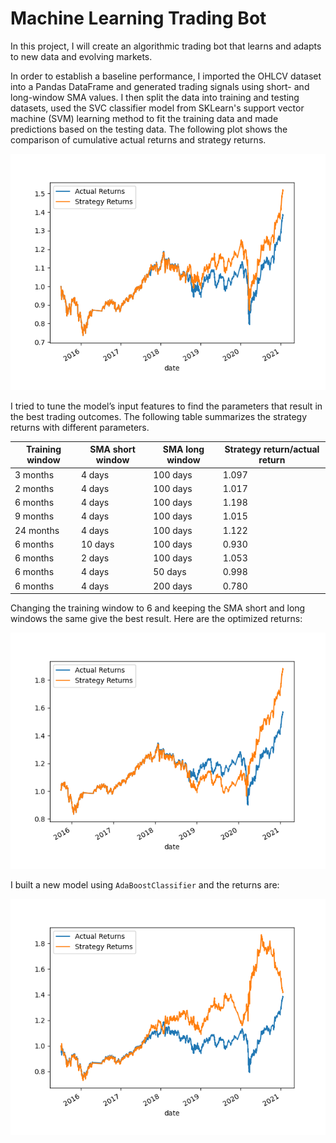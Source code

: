 # Machine Learning Trading Bot

In this project, I will create an algorithmic trading bot that learns and adapts to new data and evolving markets. 

In order to establish a baseline performance, I imported the OHLCV dataset into a Pandas DataFrame and generated trading signals using short- and long-window SMA values. I then split the data into training and testing datasets, used the SVC classifier model from SKLearn's support vector machine (SVM) learning method to fit the training data and made predictions based on the testing data. The following plot shows the comparison of cumulative actual returns and strategy returns. 

![](cumreturn_default.png)

I tried to tune the model’s input features to find the parameters that result in the best trading outcomes. The following table summarizes the strategy returns with different parameters. 

| Training window    | SMA short window | SMA long window | Strategy return/actual return |
| -------- | ------- | ------- | ------- | 
| 3 months | 4 days | 100 days | 1.097 |
| 2 months | 4 days | 100 days | 1.017 |
| 6 months | 4 days | 100 days | 1.198 |
| 9 months | 4 days | 100 days | 1.015 |
| 24 months | 4 days | 100 days | 1.122 |
| 6 months | 10 days | 100 days | 0.930 |
| 6 months | 2 days | 100 days | 1.053 |
| 6 months | 4 days | 50 days | 0.998 |
| 6 months | 4 days | 200 days | 0.780 |

Changing the training window to 6 and keeping the SMA short and long windows the same give the best result. Here are the optimized returns:

![](cumreturn_optimized.png)

I built a new model using `AdaBoostClassifier` and the returns are:

![](cumreturn_adaboost.png)